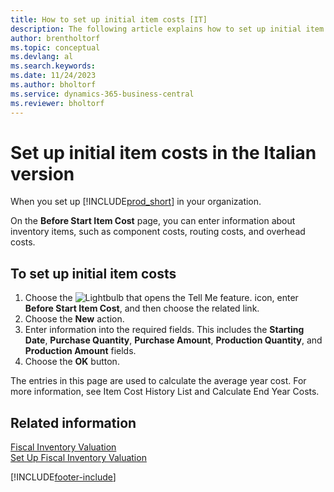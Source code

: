 ```yaml
---
title: How to set up initial item costs [IT]
description: The following article explains how to set up initial item costs with the Before Start Item Cost feature.
author: brentholtorf
ms.topic: conceptual
ms.devlang: al
ms.search.keywords:
ms.date: 11/24/2023
ms.author: bholtorf
ms.service: dynamics-365-business-central
ms.reviewer: bholtorf
---
```

# Set up initial item costs in the Italian version
When you set up [!INCLUDE[prod_short](../../includes/prod_short.md)] in your organization.  

On the **Before Start Item Cost** page, you can enter information about inventory items, such as component costs, routing costs, and overhead costs.  

## To set up initial item costs  

1.  Choose the ![Lightbulb that opens the Tell Me feature.](../../media/ui-search/search_small.png "Tell me what you want to do") icon, enter **Before Start Item Cost**, and then choose the related link.  
2.  Choose the **New** action.  
3.  Enter information into the required fields. This includes the **Starting Date**, **Purchase Quantity**, **Purchase Amount**, **Production Quantity**, and **Production Amount** fields.  
4.  Choose the **OK** button.  

The entries in this page are used to calculate the average year cost. For more information, see Item Cost History List and Calculate End Year Costs.  

## Related information  
 [Fiscal Inventory Valuation](fiscal-inventory-valuation.md)   
 [Set Up Fiscal Inventory Valuation](how-to-set-up-fiscal-inventory-valuation.md)   


[!INCLUDE[footer-include](../../includes/footer-banner.md)]